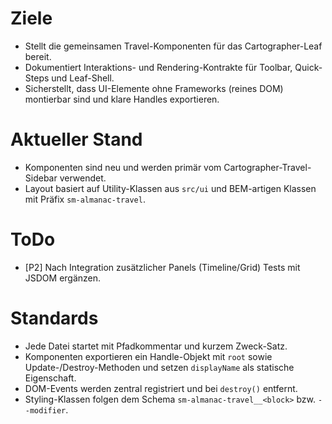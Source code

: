 # Ziele
- Stellt die gemeinsamen Travel-Komponenten für das Cartographer-Leaf bereit.
- Dokumentiert Interaktions- und Rendering-Kontrakte für Toolbar, Quick-Steps und Leaf-Shell.
- Sicherstellt, dass UI-Elemente ohne Frameworks (reines DOM) montierbar sind und klare Handles exportieren.

# Aktueller Stand
- Komponenten sind neu und werden primär vom Cartographer-Travel-Sidebar verwendet.
- Layout basiert auf Utility-Klassen aus `src/ui` und BEM-artigen Klassen mit Präfix `sm-almanac-travel`.

# ToDo
- [P2] Nach Integration zusätzlicher Panels (Timeline/Grid) Tests mit JSDOM ergänzen.

# Standards
- Jede Datei startet mit Pfadkommentar und kurzem Zweck-Satz.
- Komponenten exportieren ein Handle-Objekt mit `root` sowie Update-/Destroy-Methoden und setzen `displayName` als statische Eigenschaft.
- DOM-Events werden zentral registriert und bei `destroy()` entfernt.
- Styling-Klassen folgen dem Schema `sm-almanac-travel__<block>` bzw. `--modifier`.
